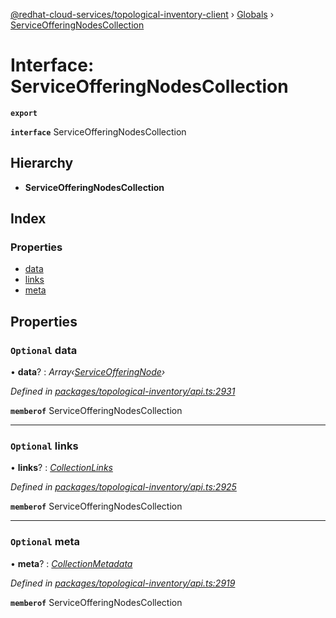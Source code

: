 [@redhat-cloud-services/topological-inventory-client](../README.md) › [Globals](../globals.md) › [ServiceOfferingNodesCollection](serviceofferingnodescollection.md)

# Interface: ServiceOfferingNodesCollection

**`export`** 

**`interface`** ServiceOfferingNodesCollection

## Hierarchy

* **ServiceOfferingNodesCollection**

## Index

### Properties

* [data](serviceofferingnodescollection.md#optional-data)
* [links](serviceofferingnodescollection.md#optional-links)
* [meta](serviceofferingnodescollection.md#optional-meta)

## Properties

### `Optional` data

• **data**? : *Array‹[ServiceOfferingNode](serviceofferingnode.md)›*

*Defined in [packages/topological-inventory/api.ts:2931](https://github.com/leSamo/javascript-clients/blob/master/packages/topological-inventory/api.ts#L2931)*

**`memberof`** ServiceOfferingNodesCollection

___

### `Optional` links

• **links**? : *[CollectionLinks](collectionlinks.md)*

*Defined in [packages/topological-inventory/api.ts:2925](https://github.com/leSamo/javascript-clients/blob/master/packages/topological-inventory/api.ts#L2925)*

**`memberof`** ServiceOfferingNodesCollection

___

### `Optional` meta

• **meta**? : *[CollectionMetadata](collectionmetadata.md)*

*Defined in [packages/topological-inventory/api.ts:2919](https://github.com/leSamo/javascript-clients/blob/master/packages/topological-inventory/api.ts#L2919)*

**`memberof`** ServiceOfferingNodesCollection
